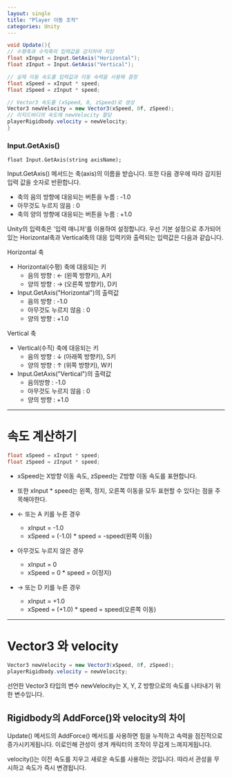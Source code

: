 ```yaml
---
layout: single
title: "Player 이동 조작"
categories: Unity
---
```


```C#
void Update(){
// 수평축과 수직축의 입력값을 감지하여 저장
float xInput = Input.GetAxis("Horizontal");
float zInput = Input.GetAxis("Vertical");

// 실제 이동 속도를 입력값과 이동 속력을 사용해 결정
float xSpeed = xInput * speed;
float zSpeed = zInput * speed;

// Vector3 속도를 (xSpeed, 0, zSpeed)로 생성
Vector3 newVelocity = new Vector3(xSpeed, 0f, zSpeed);
// 리지드바디의 속도에 newVelocity 할당
playerRigidbody.velocity = newVelocity;
}
```

### Input.GetAxis()
```
float Input.GetAxis(string axisName);
```
Input.GetAxis() 메서드는 축(axis)의 이름을 받습니다.
또한 다음 경우에 따라 감지된 입력 값을 숫자로 반환합니다.
- 축의 음의 방향에 대응되는 버튼을 누름 : -1.0
- 아무것도 누르지 않음 : 0
- 축의 양의 방향에 대응되는 버튼을 누름 : +1.0

Unity의 입력축은 '입력 매니저'를 이용하여 설정합니다.
우선 기본 설정으로 추가되어 있는 Horizontal축과 Vertical축의 대응 입력키와 출력되는 입력값은 다음과 같습니다.

Horizontal 축
 - Horizontal(수평) 축에 대응되는 키
	 - 음의 방향 : ← (왼쪽 방향키), A키
	 - 양의 방향 : → (오른쪽 방향키), D키
- Input.GetAxis("Horizontal")의 출력값
	- 음의 방향 :  -1.0
	- 아무것도 누르지 않음 : 0
	- 양의 방향 : +1.0

Vertical 축
- Vertical(수직) 축에 대응되는 키
	- 음의 방향 : ↓ (아래쪽 방향키), S키
	- 양의 방향 : ↑ (위쪽 방향키), W키
- Input.GetAxis("Vertical")의 출력값
	- 음의방향 : -1.0
	- 아무것도 누르지 않음 : 0
	- 양의 방향 : +1.0
***

속도 계산하기
===
```C#
float xSpeed = xInput * speed;
float zSpeed = zInput * speed;
```

- xSpeed는 X방향 이동 속도, zSpeed는 Z방향 이동 속도를 표현합니다.
- 또한 xInput * speed는 왼쪽, 정지, 오른쪽 이동을 모두 표현할 수 있다는 점을 주목해야한다.

- ← 또는 A 키를 누른 경우
	-  xInput = -1.0
	-  xSpeed = (-1.0) * speed = -speed(왼쪽 이동)
- 아무것도 누르지 않은 경우
	- xInput = 0
	- xSpeed = 0 * speed = 0(정지)
- →  또는 D 키를 누른 경우
	- xInput = +1.0
	- xSpeed = (+1.0) * speed = speed(오른쪽 이동)
***

Vector3 와 velocity
===
```C#
Vector3 newVelocity = new Vector3(xSpeed, 0f, zSpeed);
playerRigidbody.velocity = newVelocity;
```
선언한 Vector3 타입의 변수 newVelocity는 X, Y, Z 방향으로의 속도를 나타내기 위한 변수입니다.

Rigidbody의 AddForce()와 velocity의 차이
---
Update() 메서드의 AddForce() 메서드를 사용하면 힘을 누적하고 속력을 점진적으로 증가시키게됩니다.
이로인해 관성이 생겨 캐릭터의 조작이 무겁게 느껴지게됩니다.

velocity()는 이전 속도를 지우고 새로운 속도를 사용하는 것입니다.
따라서 관성을 무시하고 속도가 즉시 변경됩니다.
